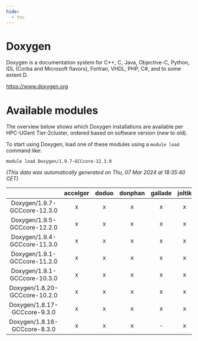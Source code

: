 ```yaml
---
hide:
  - toc
---
```


Doxygen
=======


Doxygen is a documentation system for C++, C, Java, Objective-C, Python, IDL (Corba and Microsoft flavors), Fortran, VHDL, PHP, C#, and to some extent D.

https://www.doxygen.org
# Available modules


The overview below shows which Doxygen installations are available per HPC-UGent Tier-2cluster, ordered based on software version (new to old).

To start using Doxygen, load one of these modules using a `module load` command like:

```shell
module load Doxygen/1.9.7-GCCcore-12.3.0
```

*(This data was automatically generated on Thu, 07 Mar 2024 at 18:35:40 CET)*  

| |accelgor|doduo|donphan|gallade|joltik|skitty|
| :---: | :---: | :---: | :---: | :---: | :---: | :---: |
|Doxygen/1.9.7-GCCcore-12.3.0|x|x|x|x|x|x|
|Doxygen/1.9.5-GCCcore-12.2.0|x|x|x|x|x|x|
|Doxygen/1.9.4-GCCcore-11.3.0|x|x|x|x|x|x|
|Doxygen/1.9.1-GCCcore-11.2.0|x|x|x|x|x|x|
|Doxygen/1.9.1-GCCcore-10.3.0|x|x|x|x|x|x|
|Doxygen/1.8.20-GCCcore-10.2.0|x|x|x|x|x|x|
|Doxygen/1.8.17-GCCcore-9.3.0|x|x|x|x|x|x|
|Doxygen/1.8.16-GCCcore-8.3.0|x|x|x|-|x|x|
